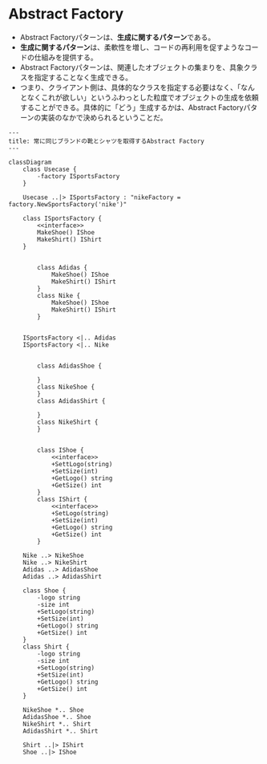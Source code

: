 # Abstract Factory

- Abstract Factoryパターンは、**生成に関するパターン**である。
- **生成に関するパターン**は、柔軟性を増し、コードの再利用を促すようなコードの仕組みを提供する。
- Abstract Factoryパターンは、関連したオブジェクトの集まりを、具象クラスを指定することなく生成できる。
- つまり、クライアント側は、具体的なクラスを指定する必要はなく、「なんとなくこれが欲しい」というふわっとした粒度でオブジェクトの生成を依頼することができる。具体的に「どう」生成するかは、Abstract Factoryパターンの実装のなかで決められるということだ。


```mermaid
---
title: 常に同じブランドの靴とシャツを取得するAbstract Factory
--- 

classDiagram
    class Usecase {
        -factory ISportsFactory
    }

    Usecase ..|> ISportsFactory : "nikeFactory = factory.NewSportsFactory('nike')"

    class ISportsFactory {
        <<interface>>
        MakeShoe() IShoe
        MakeShirt() IShirt
    }


        class Adidas {
            MakeShoe() IShoe
            MakeShirt() IShirt
        }
        class Nike {
            MakeShoe() IShoe
            MakeShirt() IShirt
        }


    ISportsFactory <|.. Adidas
    ISportsFactory <|.. Nike


        class AdidasShoe {
            
        }
        class NikeShoe {
        }
        class AdidasShirt {
            
        }
        class NikeShirt {
        }

    
        class IShoe {
            <<interface>>
            +SettLogo(string)
            +SetSize(int)
            +GetLogo() string
            +GetSize() int
        }
        class IShirt {
            <<interface>>
            +SetLogo(string)
            +SetSize(int)
            +GetLogo() string
            +GetSize() int
        }

    Nike ..> NikeShoe
    Nike ..> NikeShirt
    Adidas ..> AdidasShoe
    Adidas ..> AdidasShirt

    class Shoe {
        -logo string
        -size int
        +SetLogo(string)
        +SetSize(int)
        +GetLogo() string
        +GetSize() int
    }
    class Shirt {
        -logo string
        -size int
        +SetLogo(string)
        +SetSize(int)
        +GetLogo() string
        +GetSize() int
    }

    NikeShoe *.. Shoe
    AdidasShoe *.. Shoe
    NikeShirt *.. Shirt
    AdidasShirt *.. Shirt

    Shirt ..|> IShirt
    Shoe ..|> IShoe
```

